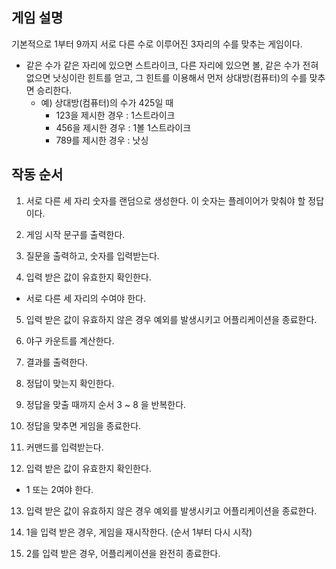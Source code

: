 ## 게임 설명

기본적으로 1부터 9까지 서로 다른 수로 이루어진 3자리의 수를 맞추는 게임이다.

- 같은 수가 같은 자리에 있으면 스트라이크, 다른 자리에 있으면 볼, 같은 수가 전혀 없으면 낫싱이란 힌트를 얻고, 그 힌트를 이용해서 먼저 상대방(컴퓨터)의 수를 맞추면 승리한다.
  - 예) 상대방(컴퓨터)의 수가 425일 때
    - 123을 제시한 경우 : 1스트라이크
    - 456을 제시한 경우 : 1볼 1스트라이크
    - 789를 제시한 경우 : 낫싱

## 작동 순서

1. 서로 다른 세 자리 숫자를 랜덤으로 생성한다. 이 숫자는 플레이어가 맞춰야 할 정답이다.

2. 게임 시작 문구를 출력한다.

3. 질문을 출력하고, 숫자를 입력받는다.

4. 입력 받은 값이 유효한지 확인한다.

- 서로 다른 세 자리의 수여야 한다.

5. 입력 받은 값이 유효하지 않은 경우 예외를 발생시키고 어플리케이션을 종료한다.

6. 야구 카운트를 계산한다.

7. 결과를 출력한다.

8. 정답이 맞는지 확인한다.

9. 정답을 맞출 때까지 순서 3 ~ 8 을 반복한다.

10. 정답을 맞추면 게임을 종료한다.

11. 커맨드를 입력받는다.

12. 입력 받은 값이 유효한지 확인한다.

- 1 또는 2여야 한다.

13. 입력 받은 값이 유효하지 않은 경우 예외를 발생시키고 어플리케이션을 종료한다.

14. 1을 입력 받은 경우, 게임을 재시작한다. (순서 1부터 다시 시작)

15. 2를 입력 받은 경우, 어플리케이션을 완전히 종료한다.
